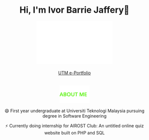 <div id="header" align="center">
  <h1>Hi, I'm Ivor Barrie Jaffery👋</h1>
  <img src="https://github.com/dotrovi/dotrovi/blob/main/WelcomeToMyProfileV3.gif" width="250">
  <br><br>
  <a href="https://github.com/dotrovi/UTM-e-Portfolio">UTM e-Portfolio</a>
</div>
<br><br>
<div align="center">
  <img src="https://github.com/dotrovi/dotrovi/blob/main/AboutMe.gif" width="100">
  <p>😄 First year undergraduate at Universiti Teknologi Malaysia pursuing degree in Software Engineering</p>
  <p>⚡ Currently doing internship for AIROST Club: An untitled online quiz website built on PHP and SQL</p>
</div>



<!--
**dotrovi/dotrovi** is a ✨ _special_ ✨ repository because its `README.md` (this file) appears on your GitHub profile.

Here are some ideas to get you started:

- 🔭 I’m currently working on ...
- 🌱 I’m currently learning ...
- 👯 I’m looking to collaborate on ...
- 🤔 I’m looking for help with ...
- 💬 Ask me about ...
- 📫 How to reach me: ...
- 😄 Pronouns: ...
- ⚡ Fun fact: ...
-->



